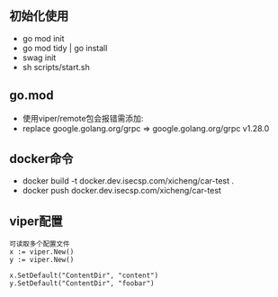 ## 初始化使用
* go mod init 
* go mod tidy  |  go install
* swag init  
* sh scripts/start.sh


## go.mod
* 使用viper/remote包会报错需添加:
* replace google.golang.org/grpc => google.golang.org/grpc v1.28.0


## docker命令
* docker build -t docker.dev.isecsp.com/xicheng/car-test .
* docker push docker.dev.isecsp.com/xicheng/car-test


## viper配置
```
可读取多个配置文件
x := viper.New()
y := viper.New()
 
x.SetDefault("ContentDir", "content")
y.SetDefault("ContentDir", "foobar")
```

